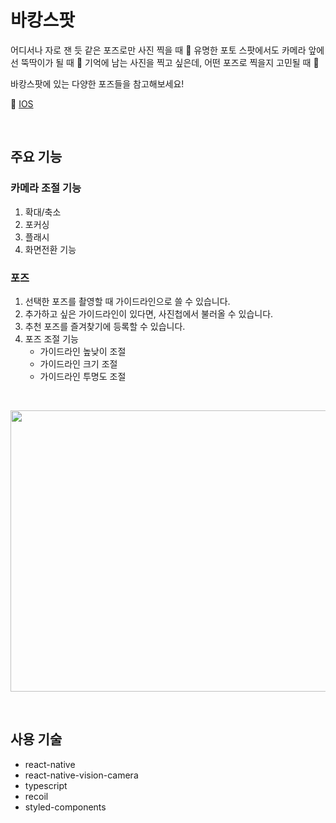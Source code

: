 # 바캉스팟

어디서나 자로 잰 듯 같은 포즈로만 사진 찍을 때 🫰
유명한 포토 스팟에서도 카메라 앞에선 뚝딱이가 될 때 🤖
기억에 남는 사진을 찍고 싶은데, 어떤 포즈로 찍을지 고민될 때 🧐

바캉스팟에 있는 다양한 포즈들을 참고해보세요!

🔗 [IOS](https://apps.apple.com/kr/app/vacanspot-%EB%B0%94%EC%BA%89%EC%8A%A4%ED%8C%9F/id6476105537)

<br />

## 주요 기능

### 카메라 조절 기능

1. 확대/축소
2. 포커싱
3. 플래시
4. 화면전환 기능

### 포즈

1. 선택한 포즈를 촬영할 때 가이드라인으로 쓸 수 있습니다.
2. 추가하고 싶은 가이드라인이 있다면, 사진첩에서 불러올 수 있습니다.
3. 추천 포즈를 즐겨찾기에 등록할 수 있습니다.
4. 포즈 조절 기능
   - 가이드라인 높낮이 조절
   - 가이드라인 크기 조절
   - 가이드라인 투명도 조절

<br />

<p align="center">
<img src="https://github.com/wanna-transfer/vacanSpot-app/assets/67260437/5a29137d-52db-436c-92f9-64befdd45962" width="600" height="450">
</p>
 
<br />

## 사용 기술

- react-native
- react-native-vision-camera
- typescript
- recoil
- styled-components
